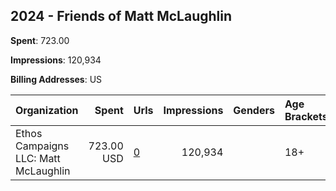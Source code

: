 ## 2024 - Friends of Matt McLaughlin 
**Spent**: 723.00

**Impressions**: 120,934

**Billing Addresses**: US

|Organization|Spent|Urls|Impressions|Genders|Age Brackets|Country Codes|
|:---|---:|:---|---:|:---|:---|:---|
|Ethos Campaigns LLC: Matt McLaughlin|723.00 USD|[0](https://www.snap.com/political-ads/asset/e99e6cce3ddd9737b2bf45d2d2b0869b3f221874c4424ee47f2f6f2879fea3fd?mediaType=mp4)|120,934||18+|united states|
